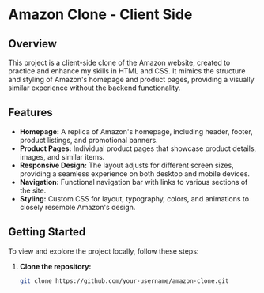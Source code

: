 # Amazon Clone - Client Side

## Overview
This project is a client-side clone of the Amazon website, created to practice and enhance my skills in HTML and CSS. It mimics the structure and styling of Amazon's homepage and product pages, providing a visually similar experience without the backend functionality.

## Features
- **Homepage:** A replica of Amazon's homepage, including header, footer, product listings, and promotional banners.
- **Product Pages:** Individual product pages that showcase product details, images, and similar items.
- **Responsive Design:** The layout adjusts for different screen sizes, providing a seamless experience on both desktop and mobile devices.
- **Navigation:** Functional navigation bar with links to various sections of the site.
- **Styling:** Custom CSS for layout, typography, colors, and animations to closely resemble Amazon's design.

## Getting Started
To view and explore the project locally, follow these steps:

1. **Clone the repository:**
   ```bash
   git clone https://github.com/your-username/amazon-clone.git
